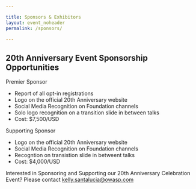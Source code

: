 ```yaml
---

title: Sponsors & Exhibitors
layout: event_noheader
permalink: /sponsors/

---
```


## 20th Anniversary Event Sponsorship Opportunities 

Premier Sponsor
 * Report of all opt-in registrations 
 * Logo on the official 20th Anniversary website
 * Social Media Recognition on Foundation channels
 * Solo logo recognition on a transition slide in between talks
 * Cost: $7,500/USD

Supporting Sponsor
 * Logo on the official 20th Anniversary website
 * Social Media Recognition on Foundation channels
 * Recogntion on transistion slide in betweent talks
 * Cost: $4,000/USD

Interested in Sponsoring and Supporting our 20th Anniversary Celebration Event? Please contact <kelly.santalucia@owasp.com> 

